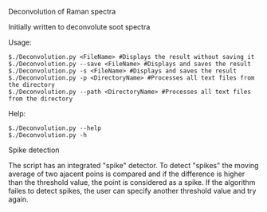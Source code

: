 Deconvolution of Raman spectra

Initially written to deconvolute soot spectra

Usage:

	$./Deconvolution.py <FileName> #Displays the result without saving it
	$./Deconvolution.py --save <FileName> #Displays and saves the result
	$./Deconvolution.py -s <FileName> #Displays and saves the result     
	$./Deconvolution.py -p <DirectoryName> #Processes all text files from the directory
	$./Deconvolution.py --path <DirectoryName> #Processes all text files from the directory

Help:

	$./Deconvolution.py --help
	$./Deconvolution.py -h  

Spike detection

The script has an integrated "spike" detector. To detect "spikes" the moving average of two ajacent poins is 
compared and if the difference is higher than the threshold value, the point is considered as a spike. If the algorithm 
failes to detect spikes, the user can specify another threshold value and try again.


